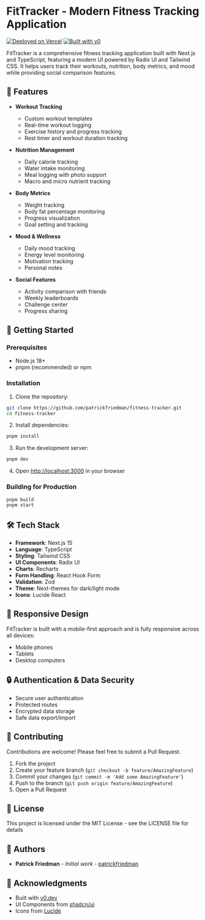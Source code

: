 # FitTracker - Modern Fitness Tracking Application

[![Deployed on Vercel](https://img.shields.io/badge/Deployed%20on-Vercel-black?style=for-the-badge&logo=vercel)](https://vercel.com/patrick-friedmans-projects/v0-fitness)
[![Built with v0](https://img.shields.io/badge/Built%20with-v0.dev-black?style=for-the-badge)](https://v0.dev/chat/projects/39S8nm7l0VW)

FitTracker is a comprehensive fitness tracking application built with Next.js and TypeScript, featuring a modern UI powered by Radix UI and Tailwind CSS. It helps users track their workouts, nutrition, body metrics, and mood while providing social comparison features.

## 🌟 Features

- **Workout Tracking**
  - Custom workout templates
  - Real-time workout logging
  - Exercise history and progress tracking
  - Rest timer and workout duration tracking

- **Nutrition Management**
  - Daily calorie tracking
  - Water intake monitoring
  - Meal logging with photo support
  - Macro and micro nutrient tracking

- **Body Metrics**
  - Weight tracking
  - Body fat percentage monitoring
  - Progress visualization
  - Goal setting and tracking

- **Mood & Wellness**
  - Daily mood tracking
  - Energy level monitoring
  - Motivation tracking
  - Personal notes

- **Social Features**
  - Activity comparison with friends
  - Weekly leaderboards
  - Challenge center
  - Progress sharing

## 🚀 Getting Started

### Prerequisites
- Node.js 18+ 
- pnpm (recommended) or npm

### Installation

1. Clone the repository:
```bash
git clone https://github.com/patrickfriedman/fitness-tracker.git
cd fitness-tracker
```

2. Install dependencies:
```bash
pnpm install
```

3. Run the development server:
```bash
pnpm dev
```

4. Open [http://localhost:3000](http://localhost:3000) in your browser

### Building for Production

```bash
pnpm build
pnpm start
```

## 🛠 Tech Stack

- **Framework**: Next.js 15
- **Language**: TypeScript
- **Styling**: Tailwind CSS
- **UI Components**: Radix UI
- **Charts**: Recharts
- **Form Handling**: React Hook Form
- **Validation**: Zod
- **Theme**: Next-themes for dark/light mode
- **Icons**: Lucide React

## 📱 Responsive Design

FitTracker is built with a mobile-first approach and is fully responsive across all devices:
- Mobile phones
- Tablets
- Desktop computers

## 🔒 Authentication & Data Security

- Secure user authentication
- Protected routes
- Encrypted data storage
- Safe data export/import

## 🤝 Contributing

Contributions are welcome! Please feel free to submit a Pull Request.

1. Fork the project
2. Create your feature branch (`git checkout -b feature/AmazingFeature`)
3. Commit your changes (`git commit -m 'Add some AmazingFeature'`)
4. Push to the branch (`git push origin feature/AmazingFeature`)
5. Open a Pull Request

## 📝 License

This project is licensed under the MIT License - see the LICENSE file for details

## 👥 Authors

- **Patrick Friedman** - *Initial work* - [patrickfriedman](https://github.com/patrickfriedman)

## 🙏 Acknowledgments

- Built with [v0.dev](https://v0.dev)
- UI Components from [shadcn/ui](https://ui.shadcn.com)
- Icons from [Lucide](https://lucide.dev)

